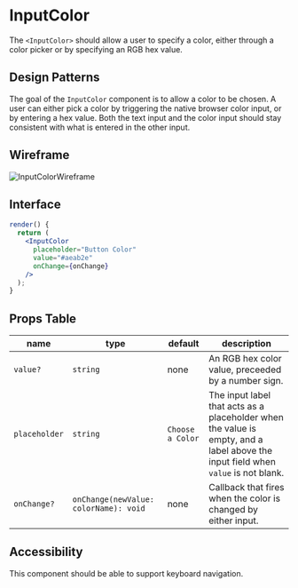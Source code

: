 # InputColor

The `<InputColor>` should allow a user to specify a color, either through a
color picker or by specifying an RGB hex value.

## Design Patterns

The goal of the `InputColor` component is to allow a color to be chosen. A user
can either pick a color by triggering the native browser color input, or by
entering a hex value. Both the text input and the color input should stay
consistent with what is entered in the other input.

## Wireframe

![InputColorWireframe](https://user-images.githubusercontent.com/51097786/62896803-0191c400-bd0f-11e9-9c12-96fbd1c32696.png)

## Interface

```jsx
render() {
  return (
    <InputColor
      placeholder="Button Color"
      value="#aeab2e"
      onChange={onChange}
    />
  );
}
```

## Props Table

| name          | type                                  | default          | description                                                                                                                      |
| ------------- | ------------------------------------- | ---------------- | -------------------------------------------------------------------------------------------------------------------------------- |
| `value?`      | `string`                              | none             | An RGB hex color value, preceeded by a number sign.                                                                              |
| `placeholder` | `string`                              | `Choose a Color` | The input label that acts as a placeholder when the value is empty, and a label above the input field when `value` is not blank. |
| `onChange?`   | `onChange(newValue: colorName): void` | none             | Callback that fires when the color is changed by either input.                                                                   |

## Accessibility

This component should be able to support keyboard navigation.
